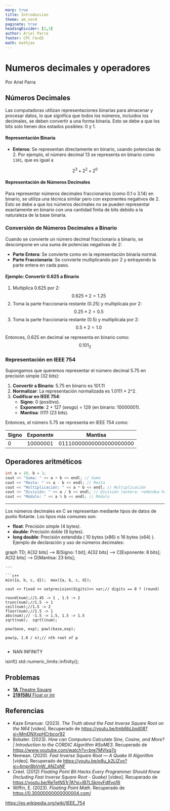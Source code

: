 ```yaml
---
marp: true
title: Introduccion
theme: am_nord
paginate: true
headingDivider: [2,3]
author: Ariel Parra
footer: CPC Γα=Ω5
math: mathjax
---
```


<!-- _class: cover_e -->
<!-- _paginate: "" -->
<!-- _footer: ![](./img/GALLOS_black_rectangle_transparent.png) -->
<!-- _header: ![](./img/GALLOS_white_square_transparent.png) -->

# <!-- fit -->Numeros decimales y operadores

Por Ariel Parra

## Números Decimales 

Las computadoras utilizan representaciones binarias para almacenar y procesar datos, lo que significa que todos los números, incluidos los decimales, se deben convertir a una forma binaria. Esto se debe a que los bits solo tienen dos estados posibles: 0 y 1.


#### Representación Binaria

- **Enteros**: Se representan directamente en binario, usando potencias de 2. Por ejemplo, el número decimal 13 se representa en binario como `1101`, que es igual a 

$$ 2^3 + 2^2 + 2^0 $$

#### Representación de Números Decimales

Para representar números decimales fraccionarios (como 0.1 o 3.14) en binario, se utiliza una técnica similar pero con exponentes negativos de 2. Esto se debe a que los números decimales no se pueden representar exactamente en binario con una cantidad finita de bits debido a la naturaleza de la base binaria.

### Conversión de Números Decimales a Binario

Cuando se convierte un número decimal fraccionario a binario, se descompone en una suma de potencias negativas de 2:

- **Parte Entera**: Se convierte como en la representación binaria normal.
- **Parte Fraccionaria**: Se convierte multiplicando por 2 y extrayendo la parte entera en cada paso.

#### Ejemplo: Convertir 0.625 a Binario


1. Multiplica 0.625 por 2: 
$$ 0.625 \times 2 = 1.25 $$
2. Toma la parte fraccionaria restante (0.25) y multiplícala por 2: 
$$ 0.25 \times 2 = 0.5 $$
3. Toma la parte fraccionaria restante (0.5) y multiplícala por 2: 
$$ 0.5 \times 2 = 1.0 $$

Entonces, 0.625 en decimal se representa en binario como: 
$$ 0.101_2 $$

### Representación en IEEE 754

Supongamos que queremos representar el número decimal 5.75 en precisión simple (32 bits):

1. **Convertir a Binario**: 5.75 en binario es 101.11
2. **Normalizar**: La representación normalizada es 1.0111 × 2^2.
3. **Codificar en IEEE 754**:
   - **Signo**: 0 (positivo).
   - **Exponente**: 2 + 127 (sesgo) = 129 (en binario: 10000001).
   - **Mantisa**: 0111 (23 bits).

Entonces, el número 5.75 se representa en IEEE 754 como:

| Signo | Exponente | Mantisa       |
|-------|-----------|---------------|
| 0     | 10000001  | 01110000000000000000000 |


##  Operadores aritméticos


```c++
int a = 10, b = 3;
cout << "Suma: " << a + b << endl; // Suma
cout << "Resta: " << a - b << endl; // Resta
cout << "Multiplicación: " << a * b << endl; // Multiplicación
cout << "División: " << a / b << endl; // División (entera: redondea hacia abajo)
cout << "Módulo: " << a % b << endl; // Módulo
```

---

Los números decimales en C se representan mediante tipos de datos de punto flotante. Los tipos más comunes son:

- **float**: Precisión simple (4 bytes).
- **double**: Precisión doble (8 bytes).
- **long double**: Precisión extendida ( 10 bytes (x86) o 16 bytes (x64) ).
Ejemplo de declaración y uso de números decimales:

graph TD;
    A[32 bits] --> B[Signo: 1 bit];
    A[32 bits] --> C[Exponente: 8 bits];
    A[32 bits] --> D[Mantisa: 23 bits];
```
---

```c++
min({a, b, c, d});  max({a, b, c, d});

cout << fixed << setprecision(digits)<< var;// digits == 0 ? (round)

round(num);//1.45 -> 1 , 1.5 -> 2
trunc(num);//1.5 -> 1 
ceil(num);//1.5 -> 2 
floor(num);//1.5 -> 1
abs(num);// -1.5 -> 1.5, 1.5 -> 1.5
sqrt(num);  sqrtl(num); 

pow(base, exp); powl(base,exp); 

pow(p, 1.0 / n);// nth root of p


```

- NAN
INFINITY

isinf()
std::numeric_limits<double>::infinity();

## Problemas
<!-- Answer = ceil(m/a) * ceil(n/a) -->

- [**1A** Theatre Square](https://codeforces.com/contest/1/problem/A)
- [**219158U** Float or int](https://codeforces.com/group/MWSDmqGsZm/contest/219158/problem/U)
## Referencias

- Kaze Emanuar. (2023). *The Truth about the Fast Inverse Square Root on the N64* [video]. Recuperado de <https://youtu.be/tmb6bLbxd08?si=MmDNXxpHCrbcor92>
- Bobater. (2023). *How can Computers Calculate Sine, Cosine, and More? | Introduction to the CORDIC Algorithm #SoME3*. Recuperado de <https://www.youtube.com/watch?v=bre7MVlxq7o>
- Nemean. (2020). *Fast Inverse Square Root — A Quake III Algorithm* [video]. Recuperado de <https://youtu.be/p8u_k2LIZyo?si=4mprBbVnW_ANZqNF>
- Creel. (2012) *Floating Point Bit Hacks Every Programmer Should Know (Including Fast Inverse Square Root - Quake)* [video]. Recuperado de <https://youtu.be/ReTetN51r7A?si=lB7LSkmvFdlfvq16>
- Wiffin, E. (2023). *Floating Point Math*. Recuperado de <https://0.30000000000000004.com/>


https://es.wikipedia.org/wiki/IEEE_754


